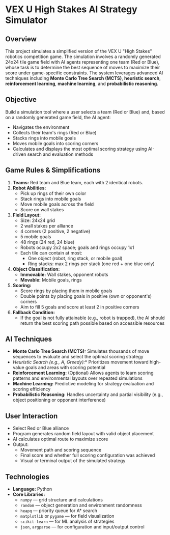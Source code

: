 # VEX U High Stakes AI Strategy Simulator

## Overview
This project simulates a simplified version of the VEX U "High Stakes" robotics competition game. The simulation involves a randomly generated 24x24 tile game field with AI agents representing one team (Red or Blue), whose task is to determine the best sequence of moves to maximize their score under game-specific constraints. The system leverages advanced AI techniques including **Monte Carlo Tree Search (MCTS)**, **heuristic search**, **reinforcement learning**, **machine learning**, and **probabilistic reasoning**.

## Objective
Build a simulation tool where a user selects a team (Red or Blue) and, based on a randomly generated game field, the AI agent:
- Navigates the environment
- Collects their team's rings (Red or Blue)
- Stacks rings into mobile goals
- Moves mobile goals into scoring corners
- Calculates and displays the most optimal scoring strategy using AI-driven search and evaluation methods

## Game Rules & Simplifications
1. **Teams:** Red team and Blue team, each with 2 identical robots.
2. **Robot Abilities:**
   - Pick up rings of their own color
   - Stack rings into mobile goals
   - Move mobile goals across the field
   - Score on wall stakes
3. **Field Layout:**
   - Size: 24x24 grid
   - 2 wall stakes per alliance
   - 4 corners (2 positive, 2 negative)
   - 5 mobile goals
   - 48 rings (24 red, 24 blue)
   - Robots occupy 2x2 space; goals and rings occupy 1x1
   - Each tile can contain at most:
     - One object (robot, ring stack, or mobile goal)
     - Ring stacks: max 2 rings per stack (one red + one blue only)
4. **Object Classification:**
   - **Immovable:** Wall stakes, opponent robots
   - **Movable:** Mobile goals, rings
5. **Scoring:**
   - Score rings by placing them in mobile goals
   - Double points by placing goals in positive (own or opponent's) corners
   - Aim to fill 5 goals and score at least 2 in positive corners
6. **Fallback Condition:**
   - If the goal is not fully attainable (e.g., robot is trapped), the AI should return the best scoring path possible based on accessible resources

## AI Techniques
- **Monte Carlo Tree Search (MCTS):** Simulates thousands of move sequences to evaluate and select the optimal scoring strategy
- **Heuristic Search (e.g., A*, Greedy):** Prioritizes movement toward high-value goals and areas with scoring potential
- **Reinforcement Learning:** (Optional) Allows agents to learn scoring patterns and environmental layouts over repeated simulations
- **Machine Learning:** Predictive modeling for strategy evaluation and scoring efficiency
- **Probabilistic Reasoning:** Handles uncertainty and partial visibility (e.g., object positioning or opponent interference)

## User Interaction
- Select Red or Blue alliance
- Program generates random field layout with valid object placement
- AI calculates optimal route to maximize score
- Output:
  - Movement path and scoring sequence
  - Final score and whether full scoring configuration was achieved
  - Visual or terminal output of the simulated strategy

## Technologies
- **Language:** Python
- **Core Libraries:**
  - `numpy` — grid structure and calculations
  - `random` — object generation and environment randomness
  - `heapq` — priority queue for A* search
  - `matplotlib` or `pygame` — for field visualization
  - `scikit-learn` — for ML analysis of strategies
  - `json`, `argparse` — for configuration and input/output control